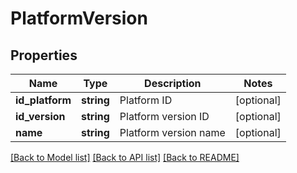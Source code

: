 # PlatformVersion

## Properties
Name | Type | Description | Notes
------------ | ------------- | ------------- | -------------
**id_platform** | **string** | Platform ID | [optional] 
**id_version** | **string** | Platform version ID | [optional] 
**name** | **string** | Platform version name | [optional] 

[[Back to Model list]](../../README.md#documentation-for-models) [[Back to API list]](../../README.md#documentation-for-api-endpoints) [[Back to README]](../../README.md)


